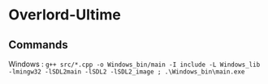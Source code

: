# Overlord-Ultime

## Commands

Windows :
```g++ src/*.cpp -o Windows_bin/main -I include -L Windows_lib -lmingw32 -lSDL2main -lSDL2 -lSDL2_image ; .\Windows_bin\main.exe```
